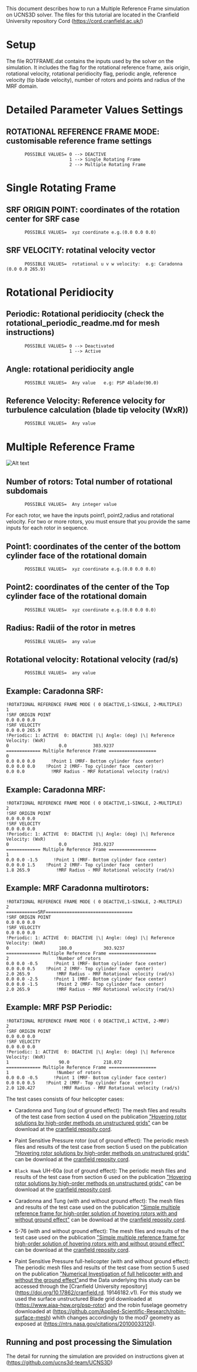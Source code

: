 
This document describes how to run a Multiple Reference Frame simulation on UCNS3D solver. The files for this tutorial are located in the Cranfield University repository Cord  (https://cord.cranfield.ac.uk/)


# Setup
 
The file ROTFRAME.dat contains the inputs used by the solver on the simulation. It includes the flag for the rotational reference frame, axis origin, rotational velocity, rotational peridiocity flag, periodic angle, reference velocity (tip blade velocity), number of rotors and points and radius  of the MRF domain. 


Detailed Parameter Values Settings
===========================

ROTATIONAL REFERENCE FRAME MODE: customisable reference frame settings
-----------------------------------------------------
 ```
        POSSIBLE VALUES= 0 --> DEACTIVE
                         1 --> Single Rotating Frame
                         2 --> Multiple Rotating Frame
```
# Single Rotating Frame
SRF ORIGIN POINT: coordinates of the rotation center for SRF case
-----------------------------------------------------
 ```
        POSSIBLE VALUES=  xyz coordinate e.g.(0.0 0.0 0.0)
```
SRF VELOCITY: rotatinal velocity vector
-----------------------------------------------------
 ```
        POSSIBLE VALUES=  rotational u v w velocity:  e.g: Caradonna (0.0 0.0 265.9)
```
# Rotational Peridiocity
Periodic: Rotational peridiocity (check the rotational_periodic_readme.md for mesh instructions)
-----------------------------------------------------
 ```
        POSSIBLE VALUES= 0 --> Deactivated
                         1 --> Active
```
Angle: rotational peridiocity angle
-----------------------------------------------------
 ```
        POSSIBLE VALUES=  Any value   e.g: PSP 4blade(90.0)
```
Reference Velocity: Reference velocity for turbulence calculation (blade tip velocity (WxR))
-----------------------------------------------------
 ```
        POSSIBLE VALUES=  Any value
```
# Multiple Reference Frame

![Alt text](SBR2.gif)


Number of rotors: Total number of rotational subdomais
-----------------------------------------------------
 ```
        POSSIBLE VALUES=  Any integer value
```
For each rotor, we have the inputs point1, point2,radius and rotational velocity.  For two or more rotors, you must ensure that you provide the same inputs for each rotor in sequence.

Point1: coordinates of the center of the bottom cylinder face of the rotational domain
-----------------------------------------------------
 ```
        POSSIBLE VALUES=  xyz coordinate e.g.(0.0 0.0 0.0)
```
Point2: coordinates of the center of the Top cylinder face of the rotational domain
-----------------------------------------------------
 ```
        POSSIBLE VALUES=  xyz coordinate e.g.(0.0 0.0 0.0)
```
Radius: Radii of the rotor in metres
-----------------------------------------------------
 ```
        POSSIBLE VALUES=  any value
```
Rotational velocity: Rotational velocity (rad/s)
-----------------------------------------------------
 ```
        POSSIBLE VALUES=  any value
```
## Example: Caradonna SRF:

```
!ROTATIONAL REFERENCE FRAME MODE ( 0 DEACTIVE,1-SINGLE, 2-MULTIPLE)
1
!SRF ORIGIN POINT
0.0 0.0 0.0
!SRF VELOCITY
0.0 0.0 265.9
!Periodic: 1: ACTIVE  0: DEACTIVE |\| Angle: (deg) |\| Reference Velocity: (WxR)
0 					0.0			 303.9237
============= Multiple Reference Frame ==================
0
0.0 0.0 0.0      !Point 1 (MRF- Bottom cylinder face center)
0.0 0.0 0.0	   !Point 2 (MRF- Top cylinder face  center)
0.0 0.0          !MRF Radius - MRF Rotational velocity (rad/s)

```
## Example: Caradonna MRF:

```
!ROTATIONAL REFERENCE FRAME MODE ( 0 DEACTIVE,1-SINGLE, 2-MULTIPLE)
2
!SRF ORIGIN POINT
0.0 0.0 0.0
!SRF VELOCITY
0.0 0.0 0.0
!Periodic: 1: ACTIVE  0: DEACTIVE |\| Angle: (deg) |\| Reference Velocity: (WxR)
0 					0.0			 303.9237
============= Multiple Reference Frame ==================
1
0.0 0.0 -1.5      !Point 1 (MRF- Bottom cylinder face center)
0.0 0.0 1.5	   !Point 2 (MRF- Top cylinder face  center)
1.8 265.9          !MRF Radius - MRF Rotational velocity (rad/s)

```
## Example: MRF Caradonna multirotors:

```
!ROTATIONAL REFERENCE FRAME MODE ( 0 DEACTIVE,1-SINGLE, 2-MULTIPLE)
2
============SRF=================================
!SRF ORIGIN POINT
0.0 0.0 0.0
!SRF VELOCITY
0.0 0.0 0.0
!Periodic: 1: ACTIVE  0: DEACTIVE |\| Angle: (deg) |\| Reference Velocity: (WxR)
0 					180.0			 303.9237
============= Multiple Reference Frame ==================
2                  !Number of rotors
0.0 0.0 -0.5      !Point 1 (MRF- Bottom cylinder face center)
0.0 0.0 0.5	   !Point 2 (MRF- Top cylinder face  center)
2.0 265.9          !MRF Radius - MRF Rotational velocity (rad/s)
0.0 0.0 -2.5      !Point 1 (MRF- Bottom cylinder face center)
0.0 0.0 -1.5	   !Point 2 (MRF- Top cylinder face  center)
2.0 265.9          !MRF Radius - MRF Rotational velocity (rad/s)

```

## Example: MRF PSP Periodic:

```
!ROTATIONAL REFERENCE FRAME MODE ( 0 DEACTIVE,1 ACTIVE, 2-MRF)
2
!SRF ORIGIN POINT
0.0 0.0 0.0
!SRF VELOCITY
0.0 0.0 0.0
!Periodic: 1: ACTIVE  0: DEACTIVE |\| Angle: (deg) |\| Reference Velocity: (WxR)
1 					90.0			 218.072
============= Multiple Reference Frame ==================
1                  !Number of rotors
0.0 0.0 -0.5      !Point 1 (MRF- Bottom cylinder face center)
0.0 0.0 0.5	   !Point 2 (MRF- Top cylinder face  center)
2.0 120.427          !MRF Radius - MRF Rotational velocity (rad/s)

```

The test cases consists of four helicopter cases: 

* Caradonna and Tung (out of ground effect): The mesh files and results of the test case from section 4 used on the publication ["Hovering rotor solutions by high-order methods on unstructured grids"](https://doi.org/10.1016/j.ast.2019.105648)  can be download at the [cranfield reposity cord](https://figshare.com/s/616cc1b31e4cda09ac2c).




* Paint Sensitive Pressure rotor (out of ground effect): The periodic mesh files and results of the test case from section 5 used on the publication ["Hovering rotor solutions by high-order methods on unstructured grids"](https://doi.org/10.1016/j.ast.2019.105648) can be download at the [cranfield reposity cord](https://figshare.com/s/616cc1b31e4cda09ac2c).

* `Black Hawk` UH-60a (out of ground effect): The periodic mesh files and results of the test case from section 6 used on the publication ["Hovering rotor solutions by high-order methods on unstructured grids"](https://doi.org/10.1016/j.ast.2019.105648)  can be download at the [cranfield reposity cord](https://figshare.com/s/616cc1b31e4cda09ac2c).

* Caradonna and Tung (with and without ground effect): The mesh files and results of the test case used on the publication ["Simple multiple reference frame for high-order solution of hovering rotors with and without ground effect"](https://doi.org/10.1016/j.ast.2021.106518)  can be download at the [cranfield reposity cord](https://doi.org/10.17862/cranfield.rd.c.5284412.v1).

* S-76 (with and without ground effect): The mesh files and results of the test case used on the publication ["Simple multiple reference frame for high-order solution of hovering rotors with and without ground effect"](https://doi.org/10.1016/j.ast.2021.106518)   can be download at the [cranfield reposity cord](https://doi.org/10.17862/cranfield.rd.c.5284412.v1).

* Paint Sensitive Pressure full-helicopter (with and without ground effect): The periodic mesh files and results of the test case from section 5 used on the publication ["Numerical Investigation of full helicopter with and without the ground effect"](https://doi.org/10.1016/j.ast.2022.107401)and the  Data underlying this study can be accessed through the [Cranfield University repository](https://doi.org/10.17862/cranfield.rd.
19146182.v1). For this study we used the surface unstructured Blade grid downloaded at (https://www.aiaa-hpw.org/psp-rotor) and the robin fuselage geometry  downloaded at (https://github.com/Applied-Scientific-Research/robin-surface-mesh) whith changes accordingly to the mod7 geometry as exposed at (https://ntrs.nasa.gov/citations/20100033120).


## Running and post processing the Simulation

The detail for running the simulation are provided on instructions given at (https://github.com/ucns3d-team/UCNS3D)





